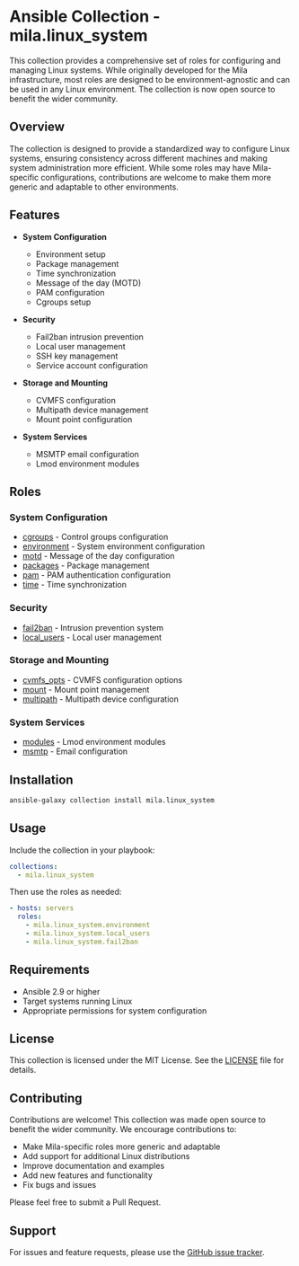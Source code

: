 # Ansible Collection - mila.linux_system

This collection provides a comprehensive set of roles for configuring and
managing Linux systems. While originally developed for the Mila infrastructure,
most roles are designed to be environment-agnostic and can be used in any Linux
environment. The collection is now open source to benefit the wider community.

## Overview

The collection is designed to provide a standardized way to configure Linux
systems, ensuring consistency across different machines and making system
administration more efficient. While some roles may have Mila-specific
configurations, contributions are welcome to make them more generic and
adaptable to other environments.

## Features

* **System Configuration**
  * Environment setup
  * Package management
  * Time synchronization
  * Message of the day (MOTD)
  * PAM configuration
  * Cgroups setup

* **Security**
  * Fail2ban intrusion prevention
  * Local user management
  * SSH key management
  * Service account configuration

* **Storage and Mounting**
  * CVMFS configuration
  * Multipath device management
  * Mount point configuration

* **System Services**
  * MSMTP email configuration
  * Lmod environment modules

## Roles

### System Configuration
* [cgroups](roles/cgroups/README.md) - Control groups configuration
* [environment](roles/environment/README.md) - System environment configuration
* [motd](roles/motd/README.md) - Message of the day configuration
* [packages](roles/packages/README.md) - Package management
* [pam](roles/pam/README.md) - PAM authentication configuration
* [time](roles/time/README.md) - Time synchronization

### Security
* [fail2ban](roles/fail2ban/README.md) - Intrusion prevention system
* [local_users](roles/local_users/README.md) - Local user management

### Storage and Mounting
* [cvmfs_opts](roles/cvmfs_opts/README.md) - CVMFS configuration options
* [mount](roles/mount/README.md) - Mount point management
* [multipath](roles/multipath/README.md) - Multipath device configuration

### System Services
* [modules](roles/modules/README.md) - Lmod environment modules
* [msmtp](roles/msmtp/README.md) - Email configuration

## Installation

```bash
ansible-galaxy collection install mila.linux_system
```

## Usage

Include the collection in your playbook:

```yaml
collections:
  - mila.linux_system
```

Then use the roles as needed:

```yaml
- hosts: servers
  roles:
    - mila.linux_system.environment
    - mila.linux_system.local_users
    - mila.linux_system.fail2ban
```

## Requirements

* Ansible 2.9 or higher
* Target systems running Linux
* Appropriate permissions for system configuration

## License

This collection is licensed under the MIT License. See the [LICENSE](LICENSE)
file for details.

## Contributing

Contributions are welcome! This collection was made open source to benefit the
wider community. We encourage contributions to:

* Make Mila-specific roles more generic and adaptable
* Add support for additional Linux distributions
* Improve documentation and examples
* Add new features and functionality
* Fix bugs and issues

Please feel free to submit a Pull Request.

## Support

For issues and feature requests, please use the [GitHub issue
tracker](https://github.com/mila-iqia/ansible-collection-linux_system/issues).
